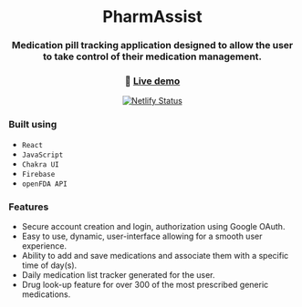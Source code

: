 <div align="center">

# PharmAssist

### Medication pill tracking application designed to allow the user to take control of their medication management. 

### 🔗 [**Live demo**](https://verdant-melba-81c6c0.netlify.app/)

[![Netlify Status](https://api.netlify.com/api/v1/badges/b0b3fc08-72d5-49d9-ad52-ccd648b7713f/deploy-status)](https://app.netlify.com/sites/verdant-melba-81c6c0/deploys)

</div>

### Built using

- `React`
- `JavaScript`
- `Chakra UI`
- `Firebase`
- `openFDA API`

### Features

- Secure account creation and login, authorization using Google OAuth.
- Easy to use, dynamic, user-interface allowing for a smooth user experience.
- Ability to add and save medications and associate them with a specific time of day(s).
- Daily medication list tracker generated for the user.
- Drug look-up feature for over 300 of the most prescribed generic medications. 